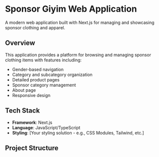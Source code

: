 # Sponsor Giyim Web Application

A modern web application built with Next.js for managing and showcasing sponsor clothing and apparel.

## Overview

This application provides a platform for browsing and managing sponsor clothing items with features including:

- Gender-based navigation
- Category and subcategory organization
- Detailed product pages
- Sponsor category management
- About page
- Responsive design

## Tech Stack

- **Framework**: Next.js
- **Language**: JavaScript/TypeScript
- **Styling**: [Your styling solution - e.g., CSS Modules, Tailwind, etc.]

## Project Structure

